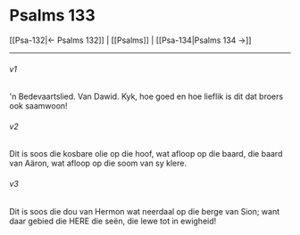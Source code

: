 # Psalms 133

[[Psa-132|← Psalms 132]] | [[Psalms]] | [[Psa-134|Psalms 134 →]]
***

###### v1
'n Bedevaartslied. Van Dawid. Kyk, hoe goed en hoe lieflik is dit dat broers ook saamwoon! 
###### v2
Dit is soos die kosbare olie op die hoof, wat afloop op die baard, die baard van Aäron, wat afloop op die soom van sy klere. 
###### v3
Dit is soos die dou van Hermon wat neerdaal op die berge van Sion; want daar gebied die HERE die seën, die lewe tot in ewigheid! 

